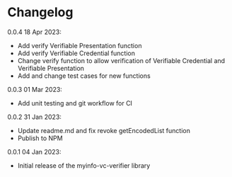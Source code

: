 # Changelog

0.0.4 18 Apr 2023:

- Add verify Verifiable Presentation function
- Add verify Verifiable Credential function
- Change verify function to allow verification of Verifiable Credential and Verifiable Presentation
- Add and change test cases for new functions

0.0.3 01 Mar 2023:

- Add unit testing and git workflow for CI

0.0.2 31 Jan 2023:

- Update readme.md and fix revoke getEncodedList function
- Publish to NPM

0.0.1 04 Jan 2023:

- Initial release of the myinfo-vc-verifier library
